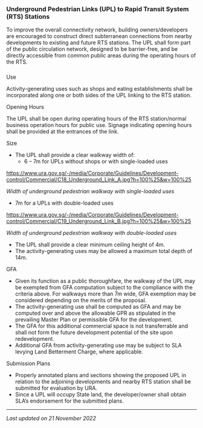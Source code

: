 ### Underground Pedestrian Links (UPL) to Rapid Transit System (RTS) Stations

To improve the overall connectivity network, building owners/developers
are encouraged to construct direct subterranean connections from nearby
developments to existing and future RTS stations. The UPL shall form
part of the public circulation network, designed to be barrier-free, and
be directly accessible from common public areas during the operating
hours of the RTS.

### 

<a href="#Use" class="collapsible collapsed" data-toggle="collapse"></a>

Use

Activity-generating uses such as shops and eating establishments shall
be incorporated along one or both sides of the UPL linking to the RTS
station.

<a href="#Opening-Hours" class="collapsible collapsed"
data-toggle="collapse"></a>

Opening Hours

The UPL shall be open during operating hours of the RTS station/normal
business operation hours for public use. Signage indicating opening
hours shall be provided at the entrances of the link.

<a href="#Size" class="collapsible collapsed"
data-toggle="collapse"></a>

Size

-   The UPL shall provide a clear walkway width of:
    -   6 – 7m for UPLs without shops or with single-loaded uses

<https://www.ura.gov.sg/-/media/Corporate/Guidelines/Development-control/Commercial/C18_Underground_Link_A.jpg?h=100%25&w=100%25>

*Width of underground pedestrian walkway with single-loaded uses*

-   7m for a UPLs with double-loaded uses

<https://www.ura.gov.sg/-/media/Corporate/Guidelines/Development-control/Commercial/C19_Underground_Link_B.jpg?h=100%25&w=100%25>

*Width of underground pedestrian walkway with double-loaded uses*

-   The UPL shall provide a clear minimum ceiling height of 4m.
-   The activity-generating uses may be allowed a maximum total depth of
    14m.

<a href="#GFA" class="collapsible collapsed" data-toggle="collapse"></a>

GFA

-   Given its function as a public thoroughfare, the walkway of the UPL
    may be exempted from GFA computation subject to the compliance with
    the criteria above. For walkways more than 7m wide, GFA exemption
    may be considered depending on the merits of the proposal.
-   The activity-generating use shall be computed as GFA and may be
    computed over and above the allowable GPR as stipulated in the
    prevailing Master Plan or permissible GFA for the development.
-   The GFA for this additional commercial space is not transferrable
    and shall not form the future development potential of the site upon
    redevelopment.
-   Additional GFA from activity-generating use may be subject to SLA
    levying Land Betterment Charge, where applicable.

<a href="#Submission-Plans" class="collapsible collapsed"
data-toggle="collapse"></a>

Submission Plans

-   Properly annotated plans and sections showing the proposed UPL in
    relation to the adjoining developments and nearby RTS station shall
    be submitted for evaluation by URA.
-   Since a UPL will occupy State land, the developer/owner shall obtain
    SLA’s endorsement for the submitted plans.

------------------------------------------------------------------------

*Last updated on 21 November 2022*
